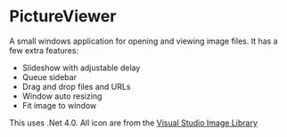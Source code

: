 # PictureViewer

A small windows application for opening and viewing image files. It has a few extra features:

- Slideshow with adjustable delay
- Queue sidebar
- Drag and drop files and URLs
- Window auto resizing
- Fit image to window

This uses .Net 4.0. All icon are from the [Visual Studio Image Library](https://www.microsoft.com/en-us/download/details.aspx?id=35825)
